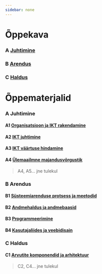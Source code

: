 ```yaml
---
sidebar: none
---
```


# Õppekava

### A [Juhtimine](./oppekava/a_juhtimine.md)

### B [Arendus](./oppekava/b_arendus.md)

### C [Haldus](./oppekava/c_haldus.md)

# Õppematerjalid

### A Juhtimine

#### A1 [Organisatsioon ja IKT rakendamine](./oppematerjalid/a_juhtimine_01_organisatsioon_ja_ikt_rakendamine.md)

#### A2 [IKT juhtimine](./oppematerjalid/a_juhtimine_02_IKT_juhtimine.md)

#### A3 [IKT väärtuse hindamine](./oppematerjalid/a_juhtimine_03_IKT_vaartuse_hindamine.md)

#### A4 [Ülemaailmne majandusvõrgustik](./oppematerjalid/a_juhtimine_04_ylemaailmne_majandusvorgustik.md)

> A4, A5... jne tulekul

### B Arendus

#### B1 [Süsteemiarenduse protsess ja meetodid](./oppematerjalid/b_arendus_01_systeemiarenduse_protsess_ja_meetodid)

#### B2 [Andmehaldus ja andmebaasid](./oppematerjalid/b_arendus_02_andmehaldus_ja_andmebaasid.md)

#### B3 [Programmeerimine](./oppematerjalid/b_arendus_03_programmeerimine.md)

#### B4 [Kasutajaliides ja veebidisain](./oppematerjalid/b_arendus_04_kasutajaliides_ja_veebidisain.md)

### C Haldus

#### C1 [Arvutite komponendid ja arhitektuur](./oppematerjalid/c_haldus_01_arvutite_komponendid_ja_arhitektuur.md)

> C2, C4... jne tulekul
